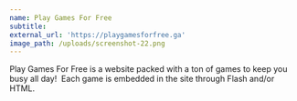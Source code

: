 ```yaml
---
name: Play Games For Free
subtitle:
external_url: 'https://playgamesforfree.ga'
image_path: /uploads/screenshot-22.png
---
```


Play Games For Free is a website packed with a ton of games to keep you busy all day\!&nbsp; Each game is embedded in the site through Flash and/or HTML.